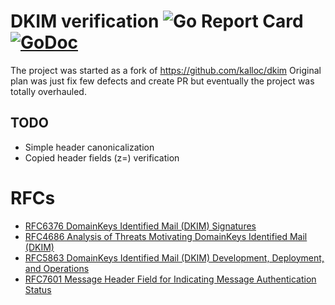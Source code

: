 # DKIM verification ![Go Report Card](https://goreportcard.com/badge/github.com/redsift/dkim) [![GoDoc](https://godoc.org/github.com/cwredsift/dkim?status.svg)](https://godoc.org/github.com/redsift/dkim)

The project was started as a fork of https://github.com/kalloc/dkim
Original plan was just fix few defects and create PR but eventually the project was totally overhauled.

## TODO
- Simple header canonicalization
- Copied header fields (z=) verification

# RFCs

* [RFC6376 DomainKeys Identified Mail (DKIM) Signatures](https://tools.ietf.org/html/rfc6376)
* [RFC4686 Analysis of Threats Motivating DomainKeys Identified Mail (DKIM)](https://tools.ietf.org/html/rfc4686)
* [RFC5863 DomainKeys Identified Mail (DKIM) Development, Deployment, and Operations](https://tools.ietf.org/html/rfc5863)
* [RFC7601 Message Header Field for Indicating Message Authentication Status](https://tools.ietf.org/html/rfc7601)
